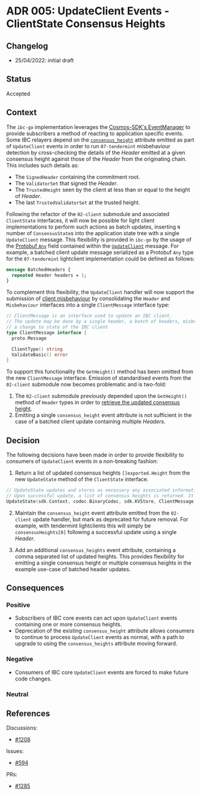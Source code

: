 # ADR 005: UpdateClient Events - ClientState Consensus Heights

## Changelog

* 25/04/2022: initial draft

## Status

Accepted

## Context

The `ibc-go` implementation leverages the [Cosmos-SDK's EventManager](https://github.com/cosmos/cosmos-sdk/blob/v0.45.4/docs/core/events.md#EventManager) to provide subscribers a method of reacting to application specific events.
Some IBC relayers depend on the [`consensus_height`](https://github.com/cosmos/ibc-go/blob/v3.0.0/modules/core/02-client/keeper/events.go#L33) attribute emitted as part of `UpdateClient` events in order to run `07-tendermint` misbehaviour detection by cross-checking the details of the *Header* emitted at a given consensus height against those of the *Header* from the originating chain. This includes such details as:

* The `SignedHeader` containing the commitment root.
* The `ValidatorSet` that signed the *Header*.
* The `TrustedHeight` seen by the client at less than or equal to the height of *Header*.
* The last `TrustedValidatorSet` at the trusted height.

Following the refactor of the `02-client` submodule and associated `ClientState` interfaces, it will now be possible for
light client implementations to perform such actions as batch updates, inserting `N` number of `ConsensusState`s into the application state tree with a single `UpdateClient` message. This flexibility is provided in `ibc-go` by the usage of the [Protobuf `Any`](https://developers.google.com/protocol-buffers/docs/proto3#any) field contained within the [`UpdateClient`](https://github.com/cosmos/ibc-go/blob/v3.0.0/proto/ibc/core/client/v1/tx.proto#L44) message.
For example, a batched client update message serialized as a Protobuf `Any` type for the `07-tendermint` lightclient implementation could be defined as follows:

```protobuf
message BatchedHeaders {
  repeated Header headers = 1;
}
```

To complement this flexibility, the `UpdateClient` handler will now support the submission of [client misbehaviour](https://github.com/cosmos/ibc/tree/master/spec/core/ics-002-client-semantics#misbehaviour) by consolidating the `Header` and `Misbehaviour` interfaces into a single `ClientMessage` interface type:

```go
// ClientMessage is an interface used to update an IBC client.
// The update may be done by a single header, a batch of headers, misbehaviour, or any type which when verified produces
// a change to state of the IBC client
type ClientMessage interface {
  proto.Message

  ClientType() string
  ValidateBasic() error
}
```

To support this functionality the `GetHeight()` method has been omitted from the new `ClientMessage` interface.
Emission of standardised events from the `02-client` submodule now becomes problematic and is two-fold:

1. The `02-client` submodule previously depended upon the `GetHeight()` method of `Header` types in order to [retrieve the updated consensus height](https://github.com/cosmos/ibc-go/blob/v3.0.0/modules/core/02-client/keeper/client.go#L90).
2. Emitting a single `consensus_height` event attribute is not sufficient in the case of a batched client update containing multiple *Headers*.

## Decision

The following decisions have been made in order to provide flexibility to consumers of `UpdateClient` events in a non-breaking fashion:

1. Return a list of updated consensus heights `[]exported.Height` from the new `UpdateState` method of the `ClientState` interface.

```go
// UpdateState updates and stores as necessary any associated information for an IBC client, such as the ClientState and corresponding ConsensusState.
// Upon successful update, a list of consensus heights is returned. It assumes the ClientMessage has already been verified.
UpdateState(sdk.Context, codec.BinaryCodec, sdk.KVStore, ClientMessage) []Height
```

2. Maintain the `consensus_height` event attribute emitted from the `02-client` update handler, but mark as deprecated for future removal. For example, with tendermint lightclients this will simply be `consensusHeights[0]` following a successful update using a single *Header*.

3. Add an additional `consensus_heights` event attribute, containing a comma separated list of updated heights. This provides flexibility for emitting a single consensus height or multiple consensus heights in the example use-case of batched header updates.

## Consequences

### Positive

* Subscribers of IBC core events can act upon `UpdateClient` events containing one or more consensus heights.
* Deprecation of the existing `consensus_height` attribute allows consumers to continue to process `UpdateClient` events as normal, with a path to upgrade to using the `consensus_heights` attribute moving forward.

### Negative

* Consumers of IBC core `UpdateClient` events are forced to make future code changes.

### Neutral

## References

Discussions:

* [#1208](https://github.com/cosmos/ibc-go/pull/1208#discussion_r839691927)

Issues:

* [#594](https://github.com/cosmos/ibc-go/issues/594)

PRs:

* [#1285](https://github.com/cosmos/ibc-go/pull/1285)
